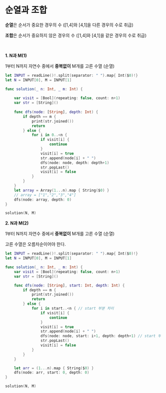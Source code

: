 # 순열과 조합
**순열**은 순서가 중요한 경우의 수 ([1,4]와 [4,1]을 다른 경우의 수로 취급)

**조합**은 순서가 중요하지 않은 경우의 수 ([1,4]와 [4,1]을 같은 경우의 수로 취급)

<br/>

**1. N과 M(1)**

1부터 N까지 자연수 중에서 **중복없이** M개를 고른 수열  (순열)

```swift
let INPUT = readLine()!.split(separator: " ").map{ Int($0)!}
let N = INPUT[0], M = INPUT[1]

func solution(_ n: Int, _ m: Int) {
    
    var visit = [Bool](repeating: false, count: n+1)
    var str = [String]()
    
    func dfs(node: [String], depth: Int) {
        if depth == m {
            print(str.joined())
            return
        } else {
            for i in 0..<n {
                if visit[i] {
                    continue
                }
                visit[i] = true
                str.append(node[i] + " ")
                dfs(node: node, depth: depth+1)
                str.popLast()
                visit[i] = false
            }
        }
    }
    let array = Array(1...n).map { String($0) }
    // array = ["1","2","3","4"]
    dfs(node: array, depth: 0)
}

solution(N, M)

```



**2. N과 M(2)**

1부터 N까지 자연수 중에서 **중복없이** M개를 고른 수열  (순열)

고른 수열은 오름차순이어야 한다.

```swift
let INPUT = readLine()!.split(separator: " ").map{ Int($0)!}
let N = INPUT[0], M = INPUT[1]

func solution(_ n: Int, _ m: Int) {
    var visit = [Bool](repeating: false, count: n+1)
    var str = [String]()

    func dfs(node: [String], start: Int, depth: Int) {
        if depth == m {
            print(str.joined())
            return
        } else {
            for i in start..<n { // start 부분 차이
                if visit[i] {
                    continue
                }
                visit[i] = true
                str.append(node[i] + " ")
                dfs(node: node, start: i+1, depth: depth+1) // start 부분 차이
                str.popLast()
                visit[i] = false
            }
        }
    }

    let arr = (1...n).map { String($0) }
    dfs(node: arr, start: 0, depth: 0)
}

solution(N, M)
```
